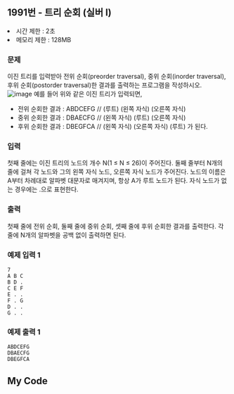 ## 1991번 - 트리 순회 (실버 I)

<li>시간 제한 : 2초</li>
<li>메모리 제한 : 128MB</li>

### 문제
이진 트리를 입력받아 전위 순회(preorder traversal), 중위 순회(inorder traversal), 후위 순회(postorder traversal)한 결과를 출력하는 프로그램을 작성하시오.<br>
![image](https://user-images.githubusercontent.com/82569171/227777944-798f301a-508a-447e-b29d-e74d985cc7b7.png)
예를 들어 위와 같은 이진 트리가 입력되면,<br>

* 전위 순회한 결과 : ABDCEFG // (루트) (왼쪽 자식) (오른쪽 자식)
* 중위 순회한 결과 : DBAECFG // (왼쪽 자식) (루트) (오른쪽 자식)
* 후위 순회한 결과 : DBEGFCA // (왼쪽 자식) (오른쪽 자식) (루트)
가 된다.

### 입력
첫째 줄에는 이진 트리의 노드의 개수 N(1 ≤ N ≤ 26)이 주어진다. 둘째 줄부터 N개의 줄에 걸쳐 각 노드와 그의 왼쪽 자식 노드, 오른쪽 자식 노드가 주어진다. 노드의 이름은 A부터 차례대로 알파벳 대문자로 매겨지며, 항상 A가 루트 노드가 된다. 자식 노드가 없는 경우에는 .으로 표현한다.<br>

### 출력
첫째 줄에 전위 순회, 둘째 줄에 중위 순회, 셋째 줄에 후위 순회한 결과를 출력한다. 각 줄에 N개의 알파벳을 공백 없이 출력하면 된다.<br>

### 예제 입력 1
```
7
A B C
B D .
C E F
E . .
F . G
D . .
G . .
```
### 예제 출력 1
```
ABDCEFG
DBAECFG
DBEGFCA
```

## My Code
```
```
